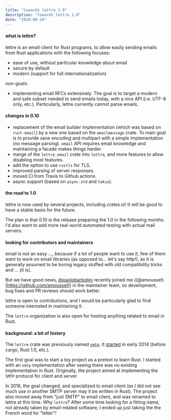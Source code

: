 ```yaml
---
title: "towards lettre 1.0"
description: "towards lettre 1.0"
date: "2020-08-24"
---
```


#### what is lettre?

lettre is an email client for Rust programs, to allow easily sending emails from Rust
applications with the following focuses:

* ease of use, without particular knowledge about email
* secure by default
* modern (support for full internationalization)

non-goals:

* implementing email RFCs extensively. The goal is to target a modern and safe subset needed to
  send emails today, with a nice API (i.e. UTF-8 only, etc.). Particularly, lettre
  currently cannot parse emails.

#### changes in 0.10

* replacement of the email builder implementation (which was based on `rust-email`)
  by a new one based on the `emailmessage` crate. To main goal is to provide
  sane encoding and multipart with a simple implementation (no message parsing).
  `email` API requires email knowledge and maintaining a facade makes things
  harder.
* merge of the `lettre_email` crate into `lettre`, and more features to allow disabling most features.
* add the option to use `rustls` for TLS.
* improved parsing of server responses.
* moved CI from Travis to Github actions.
* async support (based on `async-std` and `tokio`).

#### the road to 1.0

lettre is now used by several projects, including crates.io!
It will be good to have a stable basis for the future.

The plan is that 0.10 is the release preparing the 1.0 in the following months.
I'd also want to add more real-world automated testing with actual mail servers.

#### looking for contributors and maintainers

email is not an easy ..., because if a lot of people want to use it,
few of them want to work on email libraries (as opposed to... let's say http!),
as it is generally assumed to be boring legacy stuffed with old compatibility tricks
and ... (it is).

But we have good news, [@paolobarbolini](https://github.com/paolobarbolini) recently joined me
((@amousset)[https://github.com/amousset]) in the maintainer team, so development, bug fixes
and PR reviews should work better.

lettre is open to contributions, and I would be particularly glad to find
someone interested in maintaining it.

The `lettre` organization is also open for hosting anything
related to email in Rust.

#### background: a bit of history

The `lettre` crate was previously named [`smtp`](https://crates.io/crates/smtp). It [started](https://github.com/lettre/lettre/commit/270efd193a11e66dce14700a50d3c42c12e725bc) in early 2014 (before cargo, Rust 1.0, etc.).

The first goal was to start a toy project as a pretext to learn Rust. I started with an `smtp` implementation after seeing there was no existing implementation in Rust. Originally, the project aimed at implementing the `SMTP` protocol for client and server.

In 2016, the goal changed, and specialized to email client (as I did not see much use in another SMTP server may it be written in Rust). The project also moved away from "just SMTP" to email client, and was renamed to lettre at this time. Why `lettre`? After some time looking for a fitting name, not already taken by email-related software, I ended up just taking the the French word for "letter"!
